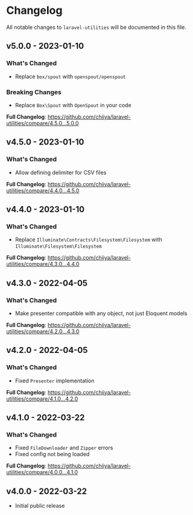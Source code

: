 # Changelog

All notable changes to `laravel-utilities` will be documented in this file.

## v5.0.0 - 2023-01-10

### What's Changed

- Replace `box/spout` with `openspout/openspout`

### Breaking Changes

- Replace `Box\Spout` with `OpenSpout` in your code

**Full Changelog**: https://github.com/chiiya/laravel-utilities/compare/4.5.0...5.0.0

## v4.5.0 - 2023-01-10

### What's Changed

- Allow defining delimiter for CSV files

**Full Changelog**: https://github.com/chiiya/laravel-utilities/compare/4.4.0...4.5.0

## v4.4.0 - 2023-01-10

### What's Changed

- Replace `Illuminate\Contracts\Filesystem\Filesystem` with `Illuminate\Filesystem\Filesystem`

**Full Changelog**: https://github.com/chiiya/laravel-utilities/compare/4.3.0...4.4.0

## v4.3.0 - 2022-04-05

### What's Changed

- Make presenter compatible with any object, not just Eloquent models

**Full Changelog**: https://github.com/chiiya/laravel-utilities/compare/4.2.0...4.3.0

## v4.2.0 - 2022-04-05

### What's Changed

- Fixed `Presenter` implementation

**Full Changelog**: https://github.com/chiiya/laravel-utilities/compare/4.1.0...4.2.0

## v4.1.0 - 2022-03-22

### What's Changed

- Fixed `FileDownloader` and `Zipper` errors
- Fixed config not being loaded

**Full Changelog**: https://github.com/chiiya/laravel-utilities/compare/4.0.0...4.1.0

## v4.0.0 - 2022-03-22

- Initial public release
